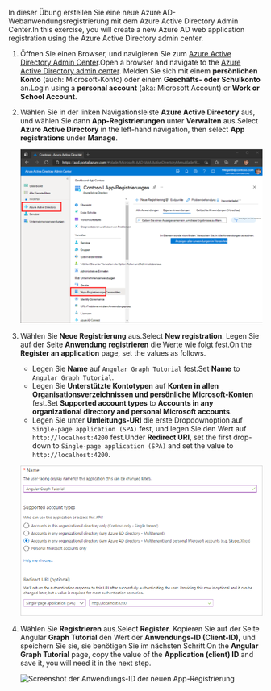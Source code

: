 <!-- markdownlint-disable MD002 MD041 -->

<span data-ttu-id="a34aa-101">In dieser Übung erstellen Sie eine neue Azure AD-Webanwendungsregistrierung mit dem Azure Active Directory Admin Center.</span><span class="sxs-lookup"><span data-stu-id="a34aa-101">In this exercise, you will create a new Azure AD web application registration using the Azure Active Directory admin center.</span></span>

1. <span data-ttu-id="a34aa-102">Öffnen Sie einen Browser, und navigieren Sie zum [Azure Active Directory Admin Center](https://aad.portal.azure.com).</span><span class="sxs-lookup"><span data-stu-id="a34aa-102">Open a browser and navigate to the [Azure Active Directory admin center](https://aad.portal.azure.com).</span></span> <span data-ttu-id="a34aa-103">Melden Sie sich mit einem **persönlichen Konto** (auch: Microsoft-Konto) oder einem **Geschäfts- oder Schulkonto** an.</span><span class="sxs-lookup"><span data-stu-id="a34aa-103">Login using a **personal account** (aka: Microsoft Account) or **Work or School Account**.</span></span>

1. <span data-ttu-id="a34aa-104">Wählen Sie in der linken Navigationsleiste **Azure Active Directory** aus, und wählen Sie dann **App-Registrierungen** unter **Verwalten** aus.</span><span class="sxs-lookup"><span data-stu-id="a34aa-104">Select **Azure Active Directory** in the left-hand navigation, then select **App registrations** under **Manage**.</span></span>

    ![<span data-ttu-id="a34aa-105">Screenshot der APP-Registrierungen</span><span class="sxs-lookup"><span data-stu-id="a34aa-105">A screenshot of the App registrations</span></span> ](./images/aad-portal-app-registrations.png)

1. <span data-ttu-id="a34aa-106">Wählen Sie **Neue Registrierung** aus.</span><span class="sxs-lookup"><span data-stu-id="a34aa-106">Select **New registration**.</span></span> <span data-ttu-id="a34aa-107">Legen Sie auf der Seite **Anwendung registrieren** die Werte wie folgt fest.</span><span class="sxs-lookup"><span data-stu-id="a34aa-107">On the **Register an application** page, set the values as follows.</span></span>

    - <span data-ttu-id="a34aa-108">Legen Sie **Name** auf `Angular Graph Tutorial` fest.</span><span class="sxs-lookup"><span data-stu-id="a34aa-108">Set **Name** to `Angular Graph Tutorial`.</span></span>
    - <span data-ttu-id="a34aa-109">Legen Sie **Unterstützte Kontotypen** auf **Konten in allen Organisationsverzeichnissen und persönliche Microsoft-Konten** fest.</span><span class="sxs-lookup"><span data-stu-id="a34aa-109">Set **Supported account types** to **Accounts in any organizational directory and personal Microsoft accounts**.</span></span>
    - <span data-ttu-id="a34aa-110">Legen Sie unter **Umleitungs-URI** die erste Dropdownoption auf `Single-page application (SPA)` fest, und legen Sie den Wert auf `http://localhost:4200` fest.</span><span class="sxs-lookup"><span data-stu-id="a34aa-110">Under **Redirect URI**, set the first drop-down to `Single-page application (SPA)` and set the value to `http://localhost:4200`.</span></span>

    ![Screenshot der Seite "Anwendung registrieren"](./images/aad-register-an-app.png)

1. <span data-ttu-id="a34aa-112">Wählen Sie **Registrieren** aus.</span><span class="sxs-lookup"><span data-stu-id="a34aa-112">Select **Register**.</span></span> <span data-ttu-id="a34aa-113">Kopieren Sie auf der Seite Angular **Graph Tutorial** den Wert der **Anwendungs-ID (Client-ID),** und speichern Sie sie, sie benötigen Sie im nächsten Schritt.</span><span class="sxs-lookup"><span data-stu-id="a34aa-113">On the **Angular Graph Tutorial** page, copy the value of the **Application (client) ID** and save it, you will need it in the next step.</span></span>

    ![Screenshot der Anwendungs-ID der neuen App-Registrierung](./images/aad-application-id.png)
